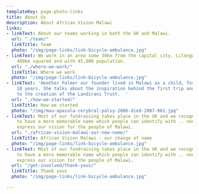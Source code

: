 ```yaml
---
templateKey: page-photo-links
title: About Us
description: About African Vision Malawi
links:
- linkText: About our teams working in both the UK and Malawi.
  url: "./team/"
  linkTitle: Team
  photo: "/img/page-links/link-bicycle-ambulance.jpg"
- linkText: We work in an area some 30km from the capital city, Lilongwe which is
    400km squared and with 45,000 population.
  url: "./where-we-work/"
  linkTitle: Where we work
  photo: "/img/page-links/link-bicycle-ambulance.jpg"
- linkText: 'Heather Palmer our founder lived in Malawi as a child, for her first
    10 years. She talks about the inspiration behind the first trip and how it led
    to the creation of the Landirani Trust.  '
  url: "./how-we-started/"
  linkTitle: How we started
  photo: "/img/mau-apasula-cerybral-palsy-2006-died-2007-061.jpg"
- linkText: Most of our fundraising takes place in the UK and we recognize we need
    to have a more memorable name which people can identify with .. one which will
    express our vision for the people of Malawi.
  url: "./african-vision-malawi-our-new-name/"
  linkTitle: African Vision Malawi - our change of name
  photo: "/img/page-links/link-bicycle-ambulance.jpg"
- linkText: Most of our fundraising takes place in the UK and we recognize we need
    to have a more memorable name which people can identify with .. one which will
    express our vision for the people of Malawi.
  url: "/get-involved/thank-yous/"
  linkTitle: Thank yous
  photo: "/img/page-links/link-bicycle-ambulance.jpg"

---
```

